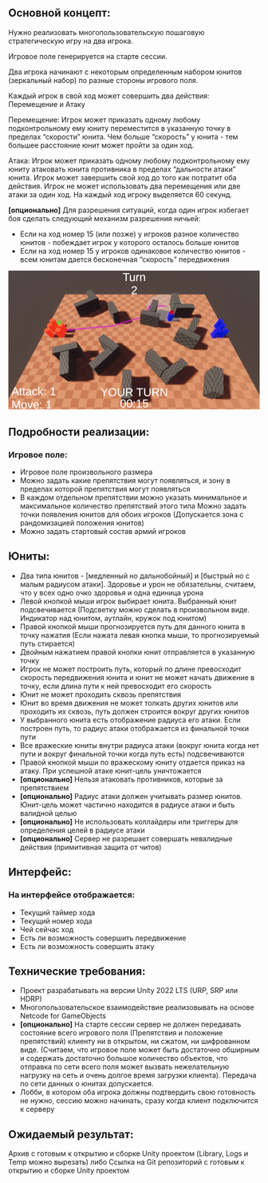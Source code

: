 
## Основной концепт:

Нужно реализовать многопользовательскую пошаговую стратегическую игру на два игрока.

Игровое поле генерируется на старте сессии.

Два игрока начинают с некоторым определенным набором юнитов (зеркальный набор) по разные стороны игрового поля.

Каждый игрок в свой ход может совершить два действия: Перемещение и Атаку

Перемещение: Игрок может приказать одному любому подконтрольному ему юниту переместится в указанную точку в пределах “скорости” юнита. Чем больше “скорость” у юнита - тем большее расстояние юнит может пройти за один ход.

Атака: Игрок может приказать одному любому подконтрольному ему юниту атаковать юнита противника в пределах “дальности атаки” юнита.
Игрок может завершить свой ход до того как потратит оба действия. Игрок не может использовать два перемещения или две атаки за один ход.
На каждый ход игроку выделяется 60 секунд.

<b>[опционально]</b> Для разрешения ситуаций, когда один игрок избегает боя сделать следующий механизм разрешения ничьей:

- Если на ход номер 15 (или позже) у игроков разное количество юнитов - побеждает игрок у которого осталось больше юнитов
- Если на ход номер 15 у игроков одинаковое количество юнитов - всем юнитам дается бесконечная “скорость” передвижения

![](sr.png)

## Подробности реализации:
### Игровое поле:
- Игровое поле произвольного размера
- Можно задать какие препятствия могут появляться, и зону в пределах которой препятствия могут появляться
- В каждом отдельном препятствии можно указать минимальное и максимальное количество препятствий этого типа
Можно задать точки появления юнитов для обоих игроков (Допускается зона с рандомизацией положения юнитов)
- Можно задать стартовый состав армий игроков

## Юниты:
- Два типа юнитов - [медленный но дальнобойный] и [быстрый но с малым радиусом атаки]. Здоровье и урон не обязательны, считаем, что у всех одно очко здоровья и одна единица урона
- Левой кнопкой мыши игрок выбирает юнита. Выбранный юнит подсвечивается (Подсветку можно сделать в произвольном виде. Индикатор над юнитом, аутлайн, кружок под юнитом)
- Правой кнопкой мыши прогнозируется путь для данного юнита в точку нажатия (Если нажата левая кнопка мыши, то прогнозируемый путь стирается)
- Двойным нажатием правой кнопки юнит отправляется в указанную точку
- Игрок не может построить путь, который по длине превосходит скорость передвижения юнита и юнит не может начать движение в точку, если длина пути к ней превосходит его скорость
- Юнит не может проходить сквозь препятствия
- Юнит во время движения не может толкать других юнитов или проходить их сквозь, путь должен строится вокруг других юнитов
- У выбранного юнита есть отображение радиуса его атаки. Если построен путь, то радиус атаки отображается из финальной точки пути
- Все вражеские юниты внутри радиуса атаки (вокруг юнита когда нет пути и вокруг финальной точки когда путь есть) подсвечиваются
- Правой кнопкой мыши по вражескому юниту отдается приказ на атаку. При успешной атаке юнит-цель уничтожается
- <b>[опционально]</b> Нельзя атаковать противников, которые за препятствием
- <b>[опционально]</b> Радиус атаки должен учитывать размер юнитов. Юнит-цель может частично находится в радиусе атаки и быть валидной целью
- <b>[опционально]</b> Не использовать коллайдеры или триггеры для определения целей в радиусе атаки
- <b>[опционально]</b> Сервер не разрешает совершать невалидные действия (примитивная защита от читов)


## Интерфейс:
### На интерфейсе отображается:
- Текущий таймер хода
- Текущий номер хода
- Чей сейчас ход
- Есть ли возможность совершить передвижение
- Есть ли возможность совершить атаку

## Технические требования:
- Проект разрабатывать на версии Unity 2022 LTS (URP, SRP или HDRP)
- Многопользовательское взаимодействие реализовывать на основе Netcode for GameObjects
- <b>[опционально]</b> На старте сессии сервер не должен передавать состояние всего игрового поля (Препятствия и положение препятствий) клиенту ни в открытом, ни сжатом, ни шифрованном виде. (Считаем, что игровое поле может быть достаточно обширным и содержать достаточно большое количество объектов, что отправка по сети всего поля может вызвать нежелательную нагрузку на сеть и очень долгое время загрузки клиента). Передача по сети данных о юнитах допускается.
- Лобби, в котором оба игрока должны подтвердить свою готовность не нужно, сессию можно начинать, сразу когда клиент подключится к серверу

## Ожидаемый результат:
Архив с готовым к открытию и сборке Unity проектом (Library, Logs и Temp можно вырезать)
либо
Ссылка на Git репозиторий с готовым к открытию и сборке Unity проектом

